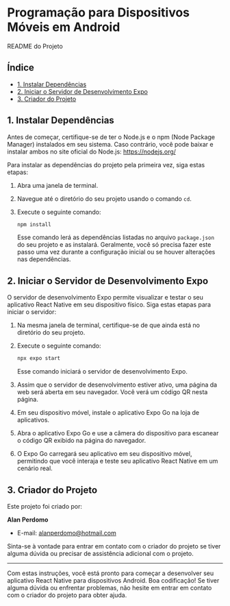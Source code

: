 # Programação para Dispositivos Móveis em Android 
README do Projeto

## Índice
- [1. Instalar Dependências](#1-instalar-dependências)
- [2. Iniciar o Servidor de Desenvolvimento Expo](#2-iniciar-o-servidor-de-desenvolvimento-expo)
- [3. Criador do Projeto](#3-criador-do-projeto)

## 1. Instalar Dependências

Antes de começar, certifique-se de ter o Node.js e o npm (Node Package Manager) instalados em seu sistema. Caso contrário, você pode baixar e instalar ambos no site oficial do Node.js: https://nodejs.org/

Para instalar as dependências do projeto pela primeira vez, siga estas etapas:

1. Abra uma janela de terminal.
2. Navegue até o diretório do seu projeto usando o comando `cd`.
3. Execute o seguinte comando:

   ```sh
   npm install
   ```

   Esse comando lerá as dependências listadas no arquivo `package.json` do seu projeto e as instalará. Geralmente, você só precisa fazer este passo uma vez durante a configuração inicial ou se houver alterações nas dependências.

## 2. Iniciar o Servidor de Desenvolvimento Expo

O servidor de desenvolvimento Expo permite visualizar e testar o seu aplicativo React Native em seu dispositivo físico. Siga estas etapas para iniciar o servidor:

1. Na mesma janela de terminal, certifique-se de que ainda está no diretório do seu projeto.
2. Execute o seguinte comando:

   ```sh
   npx expo start
   ```

   Esse comando iniciará o servidor de desenvolvimento Expo.

3. Assim que o servidor de desenvolvimento estiver ativo, uma página da web será aberta em seu navegador. Você verá um código QR nesta página.

4. Em seu dispositivo móvel, instale o aplicativo Expo Go na loja de aplicativos.

5. Abra o aplicativo Expo Go e use a câmera do dispositivo para escanear o código QR exibido na página do navegador.

6. O Expo Go carregará seu aplicativo em seu dispositivo móvel, permitindo que você interaja e teste seu aplicativo React Native em um cenário real.

## 3. Criador do Projeto

Este projeto foi criado por:

**Alan Perdomo**
- E-mail: alanperdomo@hotmail.com

Sinta-se à vontade para entrar em contato com o criador do projeto se tiver alguma dúvida ou precisar de assistência adicional com o projeto.

---

Com estas instruções, você está pronto para começar a desenvolver seu aplicativo React Native para dispositivos Android. Boa codificação! Se tiver alguma dúvida ou enfrentar problemas, não hesite em entrar em contato com o criador do projeto para obter ajuda.
